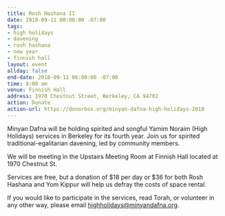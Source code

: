 ```yaml
---
title: Rosh Hashana II
date: 2018-09-11 00:00:00 -07:00
tags:
- high holidays
- davening
- rosh hashana
- new year
- finnish hall
layout: event
allday: false
end-date: 2018-09-11 06:00:00 -07:00
time: 9:00 am
venue: Finnish Hall
address: 1970 Chestnut Street, Berkeley, CA 94702
action: Donate
action-url: https://donorbox.org/minyan-dafna-high-holidays-2018
---
```


Minyan Dafna will be holding spirited and songful Yamim Noraim (High Holidays) services in Berkeley for its fourth year. Join us for spirited traditional-egalitarian davening, led by community members.

We will be meeting in the Upstairs Meeting Room at Finnish Hall located at 1970 Chestnut St.

Services are free, but a donation of $18 per day or $36 for both Rosh Hashana and Yom Kippur will help us defray the costs of space rental.

If you would like to participate in the services, read Torah, or volunteer in any other way, please email highholidays@minyandafna.org.